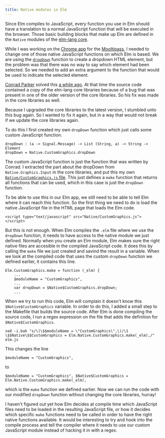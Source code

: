 ```yaml
---
title: Native modules in Elm
---
```


Since Elm compiles to JavaScript, every function you use in Elm should have a
translation to a normal JavaScript function that will be executed in the
browser. Those basic building blocks that make up Elm are defined in the
`Native` modules of the [elm-lang core](https://github.com/elm-lang/core).

While I was working on the [Chrome
app](https://chrome.google.com/webstore/detail/mooltipass-app/cdifokahonpfaoldibbjmbkdhhelblpj)
for the [Mooltipass](http://www.themooltipass.com/), I needed to change one of
those native JavaScript functions on which Elm is based. We are using the
[`dropDown`](https://github.com/elm-lang/core/blob/4dfe74bfab249929a848e42dd811725cf0f4a146/src/Graphics/Input.elm#L104-L109)
function to create a dropdown HTML element, but the problem was that there was
no way to say which element had been selected. So we needed to add an extra
argument to the function that would be used to indicate the selected element.

<!--more-->

[Conrad Parker](https://github.com/kfish) solved this [a while
ago](https://github.com/sgillis/mooltipass.hid-app/commit/3c8ac895557641e19481897c76743590cd26d6d4).
At that time the source code contained a copy of the elm-lang core libraries
because of a bug that was present in one of the older version of the core
libraries. So his fix was made in the core libraries as well.

Because I upgraded the core libraries to the latest version, I stumbled unto
this bug again. So I wanted to fix it again, but in a way that would not break
if we update the core libraries again.

To do this I first created my own `dropDown` function which just calls some
custom JavaScript function.

```
dropDown : (a -> Signal.Message) -> List (String, a) -> String -> Element
dropDown = Native.CustomGraphics.dropDown
```

The custom JavaScript function is just the function that was written by Conrad.
I extracted the part about the dropDown from `Native.Graphics.Input` in the
core libraries, and put this my own [`Native/CustomGraphics.js`
file](https://github.com/sgillis/mooltipass.hid-app/blob/a41c400a105c9affa0d480d4a4ab7bf458089383/src/gui/Native/CustomGraphics.js).
This just defines a `make` function that returns all functions that can be
used, which in this case is just the `dropDown` function.

To be able to use this in our Elm app, we still need to be able to tell Elm
where it can reach this function. So the first thing we need to do is load the
native JavaScript file in the HTML page that loads the Elm code.

```
<script type="text/javascript" src="Native/CustomGraphics.js"></script>
```

But this is not enough. When Elm compiles the `.elm` file where we use the
`dropDown` function, it needs to have access to the native module we just
defined. Normally when you create an Elm module, Elm makes sure the right
native files are accesible in the compiled JavaScript code. It does this by
calling the `make` file we just created and savind the result in a variable.
When we look at the compiled code that uses the custom `dropDown` function we
defined earlier, it contains this line.

```
Elm.CustomGraphics.make = function (_elm) {
    ...
    $moduleName = "CustomGraphics",
    ...
    var dropDown = $Native$CustomGraphics.dropDown;
    ...
```

When we try to run this code, Elm will complain it doesn't know this
`$Native$CustomGraphics` variable. In order to do this, I added a small step to
the Makefile that builds the source code. After Elm is done compiling the
source code, I run a regex expression on the file that adds the definition for
`$Native$CustomGraphics`.

```
sed -i.bak "s/\(\$$moduleName = \"CustomGraphics\",\)/\1 \$$Native\$$CustomGraphics = Elm.Native.CustomGraphics.make(_elm),/" elm.js
```

This changes the line

```
$moduleName = "CustomGraphics",
```

to

```
$moduleName = "CustomGraphics", $Native$CustomGraphics =
Elm.Native.CustomGraphics.make(_elm),
```

which is the `make` function we defined earlier. Now we can run the code with
our modified `dropDown` function without changing the core libraries, hurray!

I haven't figured out yet how Elm decides at compile time which
JavaScript files need to be loaded in the resulting JavaScript file, or how it
decides which specific `make` functions need to be called in order to have the
right native functions available. It would be interesting to try and hook into
the compile process and tell the compiler where it needs to use our custom
JavaScript module instead of hacking it in with a regex.
